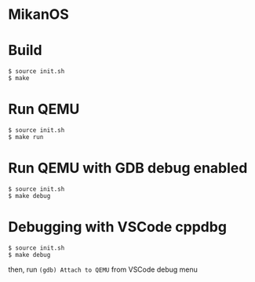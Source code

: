 # MikanOS

# Build

```
$ source init.sh
$ make
```

# Run QEMU

```
$ source init.sh
$ make run
```

# Run QEMU with GDB debug enabled

```
$ source init.sh
$ make debug
```

# Debugging with VSCode cppdbg

```
$ source init.sh
$ make debug
```

then, run `(gdb) Attach to QEMU` from VSCode debug menu
